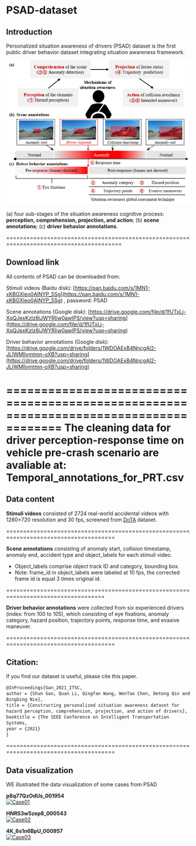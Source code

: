 # PSAD-dataset


## Introduction

Personalized situation awareness of drivers (PSAD) dataset is the first public driver behavior dataset integrating situation awareness framework. 


![PSAD](./PSAD.png)

 (a) four sub-stages of the situation awareness cognitive process: **perception, comprehension, projection, and action**; (b) **scene annotations**; (c) **driver behavior annotations**.
 
========================================================================================

## Download link

All contents of PSAD can be downloaded from:

Stimuli videos (Baidu disk): [https://pan.baidu.com/s/1MN1-xKBGXleo0AlNYP_5Sg](https://pan.baidu.com/s/1MN1-xKBGXleo0AlNYP_5Sg) , password: PSAD

Scene annotations (Google disk): [https://drive.google.com/file/d/1fUTxLj-XqQJexKzlz6iJWYRIiw0awlPS/view?usp=sharing](https://drive.google.com/file/d/1fUTxLj-XqQJexKzlz6iJWYRIiw0awlPS/view?usp=sharing)

Driver behavior annotations (Google disk): [https://drive.google.com/drive/folders/1WDOAExB4NncgAl2-JLIWMlIymtmn-oXB?usp=sharing](https://drive.google.com/drive/folders/1WDOAExB4NncgAl2-JLIWMlIymtmn-oXB?usp=sharing)

======================================================================================
The cleaning data for driver perception-response time on vehicle pre-crash scenario are avaliable at:
Temporal_annotations_for_PRT.csv
=======================================================================================

## Data content

**Stimuli videos** consisted of 2724 real-world accidental videos with 1280×720 resolution and 30 fps, screened from [DoTA](https://github.com/MoonBlvd/Detection-of-Traffic-Anomaly) dataset. 

======================================================================================

**Scene annotations** consisting of anomaly start, collision timestamp, anomaly end, accident type  and object_labels for each stimuli video.

- Object_labels comprise object track ID and category, bounding box. 
- Note: frame_id in object_labels were labeled at 10 fps,  the corrected frame id is equal 3 times original id. 

===================================================================================

**Driver behavior annotations** were collected from six experienced drivers (index: from 100 to 105), which consisting of eye fixations, anomaly category, hazard position, trajectory points, response time, and evasive maneuver. 

======================================================================================
## Citation:

If you find our dataset is useful, please cite this paper.

	@InProceedings{Gan_2021_ITSC,
	author = {Shun Gan, Quan Li, Qingfan Wang, WenTao Chen, Detong Qin and Bingbing Nie},
	title = {Constructing personalized situation awareness dataset for hazard perception, comprehension, projection, and action of drivers},
	booktitle = {The IEEE Conference on Intelligent Transportation Systems,
	year = {2021}
	}
	
======================================================================================

## Data visualization
WE illustrated the data visualization of some cases from PSAD 

**p8q77QzOdUs_001954**  
[![Case01](https://img.youtube.com/vi/nUZdKIi9ENA/0.jpg)](https://www.youtube.com/watch?v=nUZdKIi9ENA "Case01")


**HNRS3w5zep8_000543**  
[![Case02](https://img.youtube.com/vi/_gFvLCdZtU0/0.jpg)](https://www.youtube.com/watch?v=_gFvLCdZtU0 "Case02")

**4K_6s1n6BpU_000957**  
[![Case03](https://img.youtube.com/vi/t_vDuzd10BY/0.jpg)](https://www.youtube.com/watch?v=t_vDuzd10BY "Case03")
